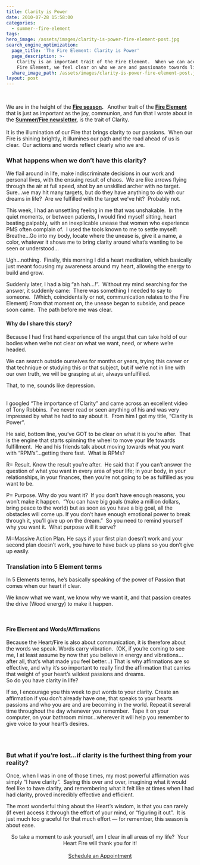 ```yaml
---
title: Clarity is Power
date: 2010-07-28 15:58:00
categories:
  - summer--fire-element
tags:
hero_image: /assets/images/clarity-is-power-fire-element-post.jpg
search_engine_optimization:
  page_title: 'The Fire Element: Clarity is Power'
  page_description: >-
    Clarity is an important trait of the Fire Element.  When we can access our
    Fire Element, we feel clear on who we are and passionate towards life.
  share_image_path: /assets/images/clarity-is-power-fire-element-post.jpg
layout: post
---
```


<div style="width: 180px" class="wp-caption alignleft">&nbsp;</div>

We are in the height of the **[Fire season](/2018/03/15/ready-set-wood-season-tips-for-staying-balanced-in-spring/2017/05/27/out-of-the-wood-and-into-the-fire-tips-for-keeping-your-fire-element-balanced-this-summer/). &nbsp;** Another trait of the **[Fire Element](/2018/03/15/ready-set-wood-season-tips-for-staying-balanced-in-spring/2017/05/22/summer-is-here-time-to-nurture-your-heart-fire/)** that is just as important as the joy, communion, and fun that I wrote about in the **[Summer/Fire newsletter](/2018/03/15/ready-set-wood-season-tips-for-staying-balanced-in-spring/2017/05/27/out-of-the-wood-and-into-the-fire-tips-for-keeping-your-fire-element-balanced-this-summer/),** is the trait of Clarity.<br><br>It is the illumination of our Fire that brings clarity to our passions.&nbsp; When our Fire is shining brightly, it illumines our path and the road ahead of us is clear.&nbsp; Our actions and words reflect clearly who we are.

### What happens when we don’t have this clarity?

We flail around in life, make indiscriminate decisions in our work and personal lives, with the ensuing result of chaos.&nbsp; We are like arrows flying through the air at full speed, shot by an unskilled archer with no target.&nbsp; Sure…we may hit many targets, but do they have anything to do with our dreams in life?&nbsp; Are we fulfilled with the target we’ve hit?&nbsp; Probably not.

This week, I had an unsettling feeling in me that was unshakable.&nbsp; In the quiet moments, or between patients, I would find myself sitting, heart beating palpably, with an inexplicable unease that women who experience PMS often complain of.&nbsp; I used the tools known to me to settle myself:&nbsp; Breathe…Go into my body, locate where the unease is, give it a name, a color, whatever it shows me to bring clarity around what’s wanting to be seen or understood…

Ugh…nothing.&nbsp; Finally, this morning I did a heart meditation, which basically just meant focusing my awareness around my heart, allowing the energy to build and grow.

Suddenly later, I had a big “ah hah…!”.&nbsp; Without my mind searching for the answer, it suddenly came:&nbsp; There was something I needed to say to someone.&nbsp; (Which, coincidentally or not, communication relates to the Fire Element) From that moment on, the unease began to subside, and peace soon came.&nbsp; The path before me was clear.

#### Why do I share this story?&nbsp;

Because I had first hand experience of the angst that can take hold of our bodies when we’re not clear on what we want, need, or where we’re headed.&nbsp;

We can search outside ourselves for months or years, trying this career or that technique or studying this or that subject, but if we’re not in line with our own truth, we will be grasping at air, always unfulfilled.

<div>That, to me, sounds like depression.</div>

<div>&nbsp;</div>

I googled “The importance of Clarity” and came across an excellent video of Tony Robbins.&nbsp; I’ve never read or seen anything of his and was very impressed by what he had to say about it.&nbsp; From him I got my title, “Clarity is Power”.

He said, bottom line, you’ve GOT to be clear on what it is you’re after.&nbsp; That is the engine that starts spinning the wheel to move your life towards fulfillment.&nbsp; He and his friends talk about moving towards what you want with “RPM’s”…getting there fast.&nbsp; What is RPMs?

R= Result. Know the result you’re after.&nbsp; He said that if you can’t answer the question of what you want in every area of your life; in your body, in your relationships, in your finances, then you’re not going to be as fulfilled as you want to be.

P= Purpose. Why do you want it?&nbsp; If you don’t have enough reasons, you won’t make it happen.&nbsp; “You can have big goals (make a million dollars, bring peace to the world) but as soon as you have a big goal, all the obstacles will come up. If you don’t have enough emotional power to break through it, you’ll give up on the dream.”&nbsp; So you need to remind yourself why you want it.&nbsp; What purpose will it serve?

M=Massive Action Plan. He says if your first plan doesn’t work and your second plan doesn’t work, you have to have back up plans so you don’t give up easily.

### Translation into 5 Element terms

In 5 Elements terms, he’s basically speaking of the power of Passion that comes when our heart if clear.

We know what we want, we know why we want it, and that passion creates the drive (Wood energy) to make it happen.

<div><div>&nbsp;</div><h4>Fire Element and Words/Affirmations</h4><div>Because the Heart/Fire is also about communication, it is therefore about the words we speak. Words carry vibration.&nbsp; (OK, if you&rsquo;re coming to see me, I at least assume by now that you believe in energy and vibrations&hellip;after all, that&rsquo;s what made you feel better&hellip;) That is why affirmations are so effective, and why it&rsquo;s so important to really find the affirmation that carries that weight of your heart&rsquo;s wildest passions and dreams.</div></div>

<div>So do you have clarity in life?</div>

If so, I encourage you this week to put words to your clarity. Create an affirmation if you don’t already have one, that speaks to your hearts passions and who you are and are becoming in the world. Repeat it several time throughout the day whenever you remember.&nbsp; Tape it on your computer, on your bathroom mirror…wherever it will help you remember to give voice to your heart’s desires.

### &nbsp;

### But what if you’re lost…if clarity is the furthest thing from your reality?

Once, when I was in one of those times, my most powerful affirmation was simply “I have clarity”.&nbsp; Saying this over and over, imagining what it would feel like to have clarity, and remembering what it felt like at times when I had had clarity, proved incredibly effective and efficient.

The most wonderful thing about the Heart’s wisdom, is that you can rarely (if ever) access it through the effort of your mind, or “figuring it out”.&nbsp; It is just much too graceful for that much effort — for remember, this season is about ease.

<div style="text-align: center;">So take a moment to ask yourself, am I clear in all areas of my life?&nbsp; Your Heart Fire will thank you for it!</div>

<div style="text-align: center;">&nbsp;</div>

<div style="text-align: center;"><a class="call-to-action" data-cms-editor-link-style="undefined" href="/make-an-appointment/">Schedule an Appointment</a></div>

&nbsp;